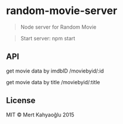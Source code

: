 # random-movie-server

> Node server for Random Movie

> Start server: npm start

## API

get movie data by imdbID
/moviebyid/:id

get movie data by title
/moviebyid/:title

## License

MIT © Mert Kahyaoğlu 2015
